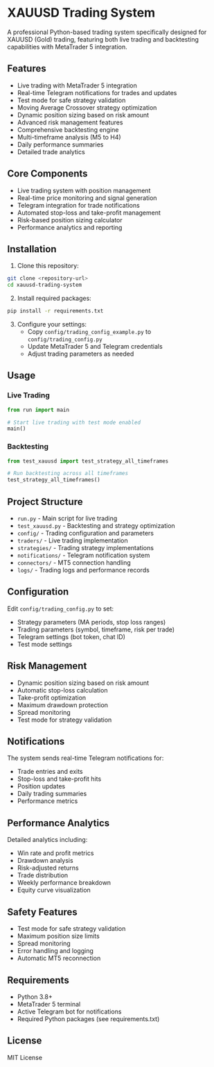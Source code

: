 # XAUUSD Trading System

A professional Python-based trading system specifically designed for XAUUSD (Gold) trading, featuring both live trading and backtesting capabilities with MetaTrader 5 integration.

## Features

- Live trading with MetaTrader 5 integration
- Real-time Telegram notifications for trades and updates
- Test mode for safe strategy validation
- Moving Average Crossover strategy optimization
- Dynamic position sizing based on risk amount
- Advanced risk management features
- Comprehensive backtesting engine
- Multi-timeframe analysis (M5 to H4)
- Daily performance summaries
- Detailed trade analytics

## Core Components

- Live trading system with position management
- Real-time price monitoring and signal generation
- Telegram integration for trade notifications
- Automated stop-loss and take-profit management
- Risk-based position sizing calculator
- Performance analytics and reporting

## Installation

1. Clone this repository:

```bash
git clone <repository-url>
cd xauusd-trading-system
```

2. Install required packages:

```bash
pip install -r requirements.txt
```

3. Configure your settings:
   - Copy `config/trading_config_example.py` to `config/trading_config.py`
   - Update MetaTrader 5 and Telegram credentials
   - Adjust trading parameters as needed

## Usage

### Live Trading

```python
from run import main

# Start live trading with test mode enabled
main()
```

### Backtesting

```python
from test_xauusd import test_strategy_all_timeframes

# Run backtesting across all timeframes
test_strategy_all_timeframes()
```

## Project Structure

- `run.py` - Main script for live trading
- `test_xauusd.py` - Backtesting and strategy optimization
- `config/` - Trading configuration and parameters
- `traders/` - Live trading implementation
- `strategies/` - Trading strategy implementations
- `notifications/` - Telegram notification system
- `connectors/` - MT5 connection handling
- `logs/` - Trading logs and performance records

## Configuration

Edit `config/trading_config.py` to set:

- Strategy parameters (MA periods, stop loss ranges)
- Trading parameters (symbol, timeframe, risk per trade)
- Telegram settings (bot token, chat ID)
- Test mode settings

## Risk Management

- Dynamic position sizing based on risk amount
- Automatic stop-loss calculation
- Take-profit optimization
- Maximum drawdown protection
- Spread monitoring
- Test mode for strategy validation

## Notifications

The system sends real-time Telegram notifications for:

- Trade entries and exits
- Stop-loss and take-profit hits
- Position updates
- Daily trading summaries
- Performance metrics

## Performance Analytics

Detailed analytics including:

- Win rate and profit metrics
- Drawdown analysis
- Risk-adjusted returns
- Trade distribution
- Weekly performance breakdown
- Equity curve visualization

## Safety Features

- Test mode for safe strategy validation
- Maximum position size limits
- Spread monitoring
- Error handling and logging
- Automatic MT5 reconnection

## Requirements

- Python 3.8+
- MetaTrader 5 terminal
- Active Telegram bot for notifications
- Required Python packages (see requirements.txt)

## License

MIT License
